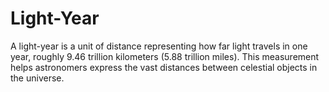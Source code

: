 # Light-Year

A light-year is a unit of distance representing how far light travels in one year, roughly 9.46 trillion kilometers (5.88 trillion miles). This measurement helps astronomers express the vast distances between celestial objects in the universe.
